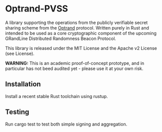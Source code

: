 # Optrand-PVSS

A library supporting the operations from the publicly verifiable secret sharing scheme from the [Optrand](https://eprint.iacr.org/2022/193.pdf) protocol.
Written purely in Rust and intended to be used as a core cryptographic component of the upcoming GRandLine Distributed Randomness Beacon Protocol.

This library is released under the MIT License and the Apache v2 License (see License).

**WARNING:** This is an academic proof-of-concept prototype, and in particular has not beed audited yet - please use it at your own risk.

## Installation
Install a recent stable Rust toolchain using rustup.

## Testing
Run cargo test to test both simple signing and aggregation.
